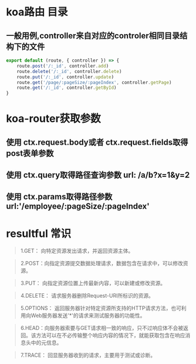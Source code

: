 # koa路由 目录
## 一般用例,controller来自对应的controler相同目录结构下的文件
``` javascript
export default (route, { controller }) => { 
    route.post('/:_id', controller.add)
    route.delete('/:_id', controller.delete)
    route.put('/:_id', controller.update)
    route.get('/page/:pageSize/:pageIndex', controller.getPage)
    route.get('/:_id', controller.getById)
}
```
# koa-router获取参数 

## 使用 ctx.request.body或者 ctx.request.fields取得post表单参数 
## 使用 ctx.query取得路径查询参数    url:  /a/b?x=1&y=2
## 使用 ctx.params取得路径参数       url:'/employee/:pageSize/:pageIndex'

# resultful 常识
>1.GET： 向特定资源发出请求，并返回资源主体。

>2.POST：向指定资源提交数据处理请求，数据包含在请求中，可以修改资源。 

>3.PUT： 向指定资源位置上传最新内容，可以新建或修改资源。

>4.DELETE： 请求服务器删除Request-URI所标识的资源。

>5.OPTIONS： 返回服务器针对特定资源所支持的HTTP请求方法，也可利用向Web服务器发送'*'的请求来测试服务器的功能性。

>6.HEAD：向服务器索要与GET请求相一致的响应，只不过响应体不会被返回。该方法可以在不必传输整个响应内容的情况下，就能获取包含在响应消息头中的元信息。

>7.TRACE： 回显服务器收到的请求，主要用于测试或诊断。